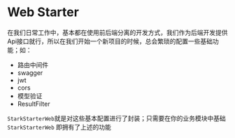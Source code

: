 # Web Starter



 在我们日常工作中，基本都在使用前后端分离的开发方式，我们作为后端开发提供Api接口就行，所以在我们开始一个新项目的时候，总会繁琐的配置一些基础功能；如：

- 路由中间件
- swagger
- jwt
- cors
- 模型验证
- ResultFilter

`StarkStarterWeb`就是对这些基本配置进行了封装；只需要在你的业务模块中基础`StarkStarterWeb` 即拥有了上述的功能